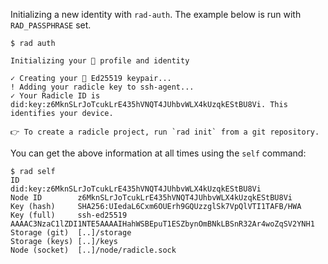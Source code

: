 Initializing a new identity with `rad-auth`.
The example below is run with `RAD_PASSPHRASE` set.

```
$ rad auth

Initializing your 🌱 profile and identity

✓ Creating your 🌱 Ed25519 keypair...
! Adding your radicle key to ssh-agent...
✓ Your Radicle ID is did:key:z6MknSLrJoTcukLrE435hVNQT4JUhbvWLX4kUzqkEStBU8Vi. This identifies your device.

👉 To create a radicle project, run `rad init` from a git repository.
```

You can get the above information at all times using the `self` command:

```
$ rad self
ID             did:key:z6MknSLrJoTcukLrE435hVNQT4JUhbvWLX4kUzqkEStBU8Vi
Node ID        z6MknSLrJoTcukLrE435hVNQT4JUhbvWLX4kUzqkEStBU8Vi
Key (hash)     SHA256:UIedaL6Cxm6OUErh9GQUzzglSk7VpQlVTI1TAFB/HWA
Key (full)     ssh-ed25519 AAAAC3NzaC1lZDI1NTE5AAAAIHahWSBEpuT1ESZbynOmBNkLBSnR32Ar4woZqSV2YNH1
Storage (git)  [..]/storage
Storage (keys) [..]/keys
Node (socket)  [..]/node/radicle.sock
```
